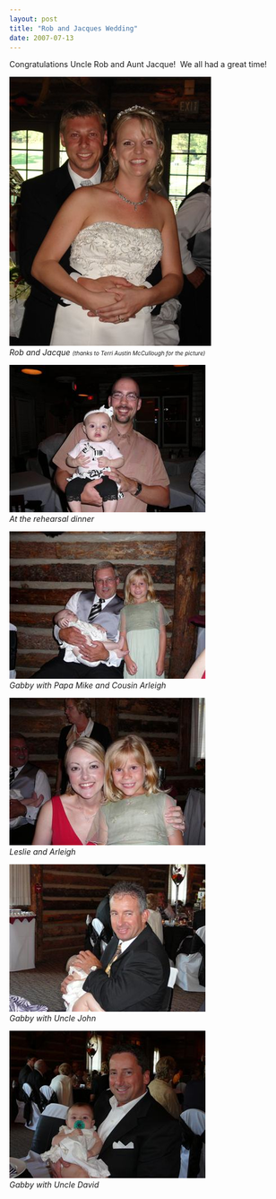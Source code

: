 ```yaml
---
layout: post
title: "Rob and Jacques Wedding"
date: 2007-07-13
---
```


<p>Congratulations Uncle Rob and Aunt Jacque!  We all had a great time!</p>
<p><img alt="Rob and Jacque" height="480" src="/assets/images/2007-07-13-RobJacquestanding.jpg" width="360"/><br/>
<em>Rob and Jacque <font size="1">(thanks to Terri Austin McCullough for the picture)</font></em></p>
<p><img alt="At the rehearsal dinner" height="263" src="/assets/images/2007-07-13-P1000857(Custom).jpg" width="350"/><br/>
<em>At the rehearsal dinner</em></p>
<p><img alt="Gabby with Papa Mike and Cousin Arleigh" height="263" src="/assets/images/2007-07-13-P1000873(Custom).jpg" width="350"/><br/>
<em>Gabby with Papa Mike and Cousin Arleigh</em></p>
<p><img alt="Leslie and Arleigh" height="263" src="/assets/images/2007-07-13-P1000872(Custom).jpg" width="350"/><br/>
<em>Leslie and Arleigh</em></p>
<p><img alt="Gabby with Uncle John" height="263" src="/assets/images/2007-07-13-P1000861(Custom).jpg" width="350"/><br/>
<em>Gabby with Uncle John</em></p>
<p><img alt="Gabby with Uncle David" height="263" src="/assets/images/2007-07-13-P1000860(Custom).jpg" width="350"/><br/>
<em>Gabby with Uncle David</em></p>
